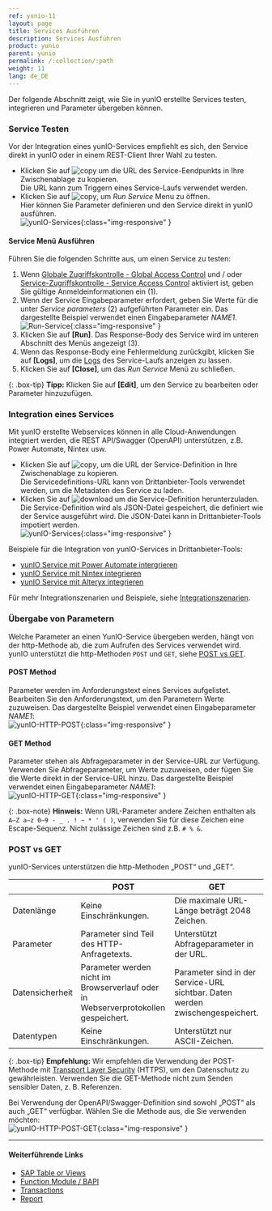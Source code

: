 ```yaml
---
ref: yunio-11
layout: page
title: Services Ausführen
description: Services Ausführen
product: yunio
parent: yunio
permalink: /:collection/:path
weight: 11
lang: de_DE
---
```



Der folgende Abschnitt zeigt, wie Sie in yunIO erstellte Services testen, integrieren und Parameter übergeben können.

### Service Testen

Vor der Integration eines yunIO-Services empfiehlt es sich, den Service direkt in yunIO oder in einem REST-Client Ihrer Wahl zu testen.
- Klicken Sie auf ![copy](/img/content/yunio/icons/copyURL.png) um die URL des Service-Eendpunkts in Ihre Zwischenablage zu kopieren. <br>
Die URL kann zum Triggern eines Service-Laufs verwendet werden.
- Klicken Sie auf ![copy](/img/content/yunio/icons/run.png), um *Run Service* Menu zu öffnen. <br>
Hier können Sie Parameter definieren und den Service direkt in yunIO ausführen.<br>
![yunIO-Services](/img/content/yunio/yunio-run-services1.png){:class="img-responsive" }

#### Service Menü Ausführen

Führen Sie die folgenden Schritte aus, um einen Service zu testen:
1. Wenn [Globale Zugriffskontrolle - Global Access Control](./Zugriffssteuerung#global-access-control-globale-zugriffssteuerung) und / oder [Service-Zugriffskontrolle - Service Access Control](./Zugriffssteuerung#service-access-control-zugriffssteuerung-für-services) aktiviert ist, geben Sie gültige Anmeldeinformationen ein (1).
2. Wenn der Service Eingabeparameter erfordert, geben Sie Werte für die unter *Service parameters* (2) aufgeführten Parameter ein.
Das dargestellte Beispiel verwendet einen Eingabeparameter *NAME1*.<br>
![Run-Service](/img/content/yunio/run-service.png){:class="img-responsive" }
3. Klicken Sie auf **[Run]**. Das Response-Body des Service wird im unteren Abschnitt des Menüs angezeigt (3).
4. Wenn das Response-Body eine Fehlermeldung zurückgibt, klicken Sie auf **[Logs]**, um die [Logs](./logs) des Service-Laufs anzeigen zu lassen.
5. Klicken Sie auf **[Close]**, um das *Run Service* Menü zu schließen.

{: .box-tip}
**Tipp:** Klicken Sie auf **[Edit]**, um den Service zu bearbeiten oder Parameter hinzuzufügen.

### Integration eines Services

Mit yunIO erstellte Webservices können in alle Cloud-Anwendungen integriert werden, die REST API/Swagger (OpenAPI) unterstützen, z.B. Power Automate, Nintex usw.

- Klicken Sie auf ![copy](/img/content/yunio/icons/copyURL.png), um die URL der Service-Definition in Ihre Zwischenablage zu kopieren.<br>
Die Servicedefinitions-URL kann von Drittanbieter-Tools verwendet werden, um die Metadaten des Service zu laden.
- Klicken Sie auf ![download](/img/content/yunio/icons/download.png) um die Service-Definition herunterzuladen.<br>
Die Service-Definition wird als JSON-Datei gespeichert, die definiert wie der Service ausgeführt wird. 
Die JSON-Datei kann in Drittanbieter-Tools impotiert werden.<br>
![yunIO-Services](/img/content/yunio/yunio-run-services-https.png){:class="img-responsive" }

Beispiele für die Integration von yunIO-Services in Drittanbieter-Tools:
- [yunIO Service mit Power Automate intergrieren](https://kb.theobald-software.com/yunio/integrating-a-yunio-service-with-power-automate)
- [yunIO Service mit Nintex integrieren](https://kb.theobald-software.com/yunio/integrating-a-yunio-service-with-nintex)
- [yunIO Service mit Alteryx integrieren](https://kb.theobald-software.com/yunio/integrating-a-yunio-service-with-alteryx)

Für mehr Integrationszenarien und Beispiele, siehe [Integrationszenarien](./integration). 

<!---
- [Running a yunIO Service in Postman](https://kb.theobald-software.com/yunio/running-a-yunio-service-in-postman)
- [Running a yunIO Service in SwaggerHub](https://kb.theobald-software.com/yunio/running-a-yunio-service-in-swagger-hub)
-->

### Übergabe von Parametern

Welche Parameter an einen YunIO-Service übergeben werden, hängt von der http-Methode ab, die zum Aufrufen des Services verwendet wird.<br>
yunIO unterstützt die http-Methoden `POST` und `GET`, siehe [POST vs GET](#post-vs-get).

#### POST Method
Parameter werden im Anforderungstext eines Services aufgelistet. <br>
Bearbeiten Sie den Anforderungstext, um den Parametern Werte zuzuweisen. Das dargestellte Beispiel verwendet einen Eingabeparameter *NAME1*:<br>
![yunIO-HTTP-POST](/img/content/yunio/http-post.png){:class="img-responsive" }

#### GET Method
Parameter stehen als Abfrageparameter in der Service-URL zur Verfügung. <br>
Verwenden Sie Abfrageparameter, um Werte zuzuweisen, oder fügen Sie die Werte direkt in der Service-URL hinzu. Das dargestellte Beispiel verwendet einen Eingabeparameter *NAME1*:<br>
![yunIO-HTTP-GET](/img/content/yunio/http-get.png){:class="img-responsive" }

{: .box-note}
**Hinweis:** Wenn URL-Parameter andere Zeichen enthalten als `A–Z a–z 0–9 - _ . ! ~ * ' ( )`, verwenden Sie für diese Zeichen eine Escape-Sequenz. 
Nicht zulässige Zeichen sind z.B. `# % &`.


### POST vs GET
yunIO-Services unterstützen die http-Methoden „POST“ und „GET“.

|  | POST | GET |
|--|-----|------|
| Datenlänge | Keine Einschränkungen. | Die maximale URL-Länge beträgt 2048 Zeichen. |
| Parameter | Parameter sind Teil des HTTP-Anfragetexts. | Unterstützt Abfrageparameter in der URL. |
| Datensicherheit | Parameter werden nicht im Browserverlauf oder in Webserverprotokollen gespeichert. | Parameter sind in der Service-URL sichtbar. Daten werden zwischengespeichert. |
| Datentypen | Keine Einschränkungen. | Unterstützt nur ASCII-Zeichen. |

{: .box-tip}
**Empfehlung:** Wir empfehlen die Verwendung der POST-Methode mit [Transport Layer Security](./server-settings) (HTTPS), um den Datenschutz zu gewährleisten.
Verwenden Sie die GET-Methode nicht zum Senden sensibler Daten, z. B. Referenzen.

Bei Verwendung der OpenAPI/Swagger-Definition sind sowohl „POST“ als auch „GET“ verfügbar. Wählen Sie die Methode aus, die Sie verwenden möchten:<br>
![yunIO-HTTP-POST-GET](/img/content/yunio/http-post-get.png){:class="img-responsive" }


*****
#### Weiterführende Links
- [SAP Table or Views](./table-and-views)
- [Function Module / BAPI](./bapis-and-function-modules)
- [Transactions](./transactions)
- [Report](./report)